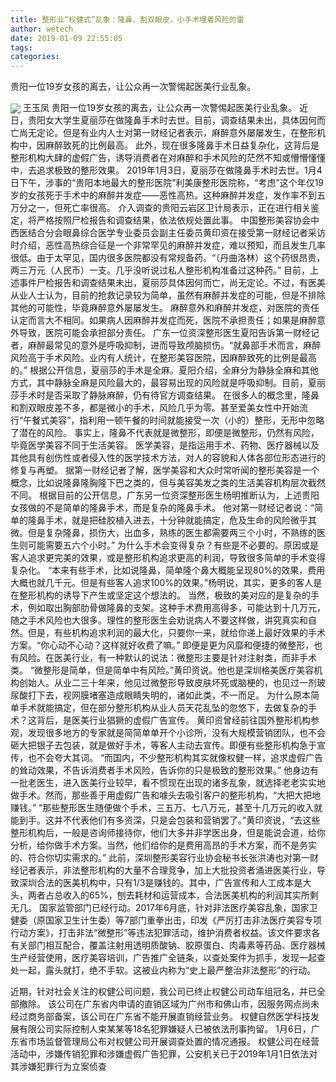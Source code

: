 ```yaml
---
title: 整形业“权健式”乱象：隆鼻、割双眼皮，小手术埋着风险的雷
author: wetech
date: 2019-01-09 22:55:05
tags: 
categories: 
---
```

贵阳一位19岁女孩的离去，让公众再一次警惕起医美行业乱象。
<!-- more -->
<img align="center" border="0" src="https://imgcdn.yicai.com/uppics/images/2019/01/8f5b56934bc608437a804f0ab4564504.jpg" />
王玉凤
贵阳一位19岁女孩的离去，让公众再一次警惕起医美行业乱象。
近日，贵阳女大学生夏丽莎在做隆鼻手术时去世。目前，调查结果未出，具体因何而亡尚无定论。但是有业内人士对第一财经记者表示，麻醉意外屡屡发生，在整形机构中，因麻醉致死的比例最高。
此外，现在很多隆鼻手术日益复杂化，这背后是整形机构大肆的虚假广告，诱导消费者在对麻醉和手术风险的茫然不知或懵懵懂懂中，去追求极致的整形效果。
2019年1月3日，夏丽莎在做隆鼻手术时去世。1月4日下午，涉事的“贵阳本地最大的整形医院”利美康整形医院称，“考虑”这个年仅19岁的女孩死于手术中的麻醉并发症——恶性高热。这种麻醉并发症，发作率不到五万分之一，但死亡率很高。
介入调查的贵阳云岩区卫计局表示，正在进行相关鉴定，将严格按照尸检报告和调查结果，依法依规处置此事。
中国整形美容协会中西医结合分会眼鼻综合医学专业委员会副主任委员黄印资在接受第一财经记者采访时介绍，恶性高热综合征是一个非常罕见的麻醉并发症，难以预知，而且发生几率很低。由于太罕见，国内很多医院都没有常规备药。“（丹曲洛林）这个药很昂贵，两三万元（人民币）一支。几乎没听说过私人整形机构准备过这种药。”
目前，上述事件尸检报告和调查结果未出，夏丽莎具体因何而亡，尚无定论。不过，有医美从业人士认为，目前的抢救记录较为简单，虽然有麻醉并发症的可能，但是不排除其他的可能性，毕竟麻醉意外屡屡发生。
麻醉意外和麻醉并发症，对医院的责任认定而言大不相同。如果病人因麻醉并发症而死，医院不承担责任；如果是麻醉意外导致，医院可能会承担部分责任。
广东一位资深整形医生夏阳告诉第一财经记者，麻醉最常见的意外是呼吸抑制，进而导致颅脑损伤。“就鼻部手术而言，麻醉风险高于手术风险。业内有人统计，在整形美容医院，因麻醉致死的比例是最高的。”
根据公开信息，夏丽莎的手术是全麻。夏阳介绍，全麻分为静脉全麻和其他方式，其中静脉全麻是风险最大的，最容易出现的风险就是呼吸抑制。目前，夏丽莎手术时是否采取了静脉麻醉，仍有待官方调查结果。
在很多人的概念里，隆鼻和割双眼皮差不多，都是微小的手术，风险几乎为零。甚至爱美女性中开始流行“午餐式美容”，指利用一顿午餐的时间就能接受一次（小的）整形，无形中忽略了潜在的风险。
事实上，隆鼻不代表就是微整形，即便是微整形，仍然有风险，毕竟医学美容不同于生活美容。
医学美容，是指运用手术、药物、医疗器械以及其他具有创伤性或者侵入性的医学技术方法，对人的容貌和人体各部位形态进行的修复与再塑。
据第一财经记者了解，医学美容和大众时常听闻的整形美容是一个概念，比如说隆鼻隆胸隆下巴之类的，但与美容美发之类的生活美容机构层次截然不同。
根据目前的公开信息，广东另一位资深整形医生杨明推断认为，上述贵阳女孩做的不是简单的隆鼻手术，而是复杂的隆鼻手术。
他对第一财经记者说：“简单的隆鼻手术，就是把硅胶植入进去，十分钟就能搞定，危及生命的风险微乎其微。但是复杂隆鼻，损伤大，出血多，熟练的医生都需要两三个小时，不熟练的医生则可能需要五六个小时。”
为什么手术会变得复杂？有些是不必要的。原因或是客人追求更完美的效果，或是整形机构追求更高的利润，导致很多简单的手术变得复杂化。
“本来有些手术，比如说隆鼻，简单隆个鼻大概能呈现80%的效果，费用大概也就几千元。但是有些客人追求100%的效果。”杨明说，其实，更多的客人是在整形机构的诱导下产生或坚定这个想法的。
当然，极致的美对应的是复杂的手术，例如取出胸部肋骨做隆鼻的支架。这种手术费用高得多，可能达到十几万元，随之手术风险也大很多。理性的整形医生会劝说病人不要这样做，讲究真实和自然。但是，有些机构追求利润的最大化，只要你一来，就给你递上最好效果的手术方案。“你心动不心动？这样就好收费了嘛。”
即便是更为风靡和便捷的微整形，也有风险。在医美行业，有一种默认的说法：微整形主要是针对注射类，而非手术类。
“微整形是简单，但是简单中有风险。”黄印资说。他也是深圳格美医疗美容机构创始人。从业二三十年来，他见过微整形导致皮肤坏死或脑梗的，也见过一剂玻尿酸打下去，视网膜堵塞造成眼睛失明的，诸如此类，不一而足。
为什么原本简单手术就能搞定，但在部分整形机构从业人员天花乱坠的忽悠下，去做复杂的手术？这背后，是医美行业猖獗的虚假广告宣传。
黄印资曾经前往国外整形机构参观，发现很多地方的专家就是简简单单开个小诊所，没有大规模营销团队，也不会砸大把银子去包装，就是做好手术，等客人主动去宣传。即便有些整形机构急于宣传，也不会夸大其词。
“而国内，不少整形机构其实就像权健一样，追求虚假广告的耸动效果，不告诉消费者手术风险，告诉你的只是极致的整形效果。”
他身边有一批老医生，进入医美行业较早，看不惯现在出现的诸多乱象，就选择老老实实地做手术。然而，那些善于用虚假广告和噱头去吸引客户的整形机构，“大把大把地赚钱。”
“那些整形医生随便做个手术，三五万、七八万元，甚至十几万元的收入就能到手。这并不代表他们有多资深，只是会包装和营销罢了。”黄印资说，“去这些整形机构后，一般是咨询师接待你，他们大多并非学医出身，但是能说会道，给你分析，给你做手术方案。当然，他们给你的是费用高昂的手术方案，而不是务实的、符合你切实需求的。”
此前，深圳整形美容行业协会秘书长张洪涛也对第一财经记者表示，非法整形机构的大量不合理竞争，加上大批投资者涌进医美行业，导致深圳合法的医美机构中，只有1/3是赚钱的。其中，广告宣传和人工成本是大头，两者占总收入的65%，刨去耗材和运营成本，合法医美机构的利润其实所剩无几。
国家监管部门已经行动。2017年6月底，针对非法医疗美容乱象，国家卫健委（原国家卫生计生委）等7部门重拳出击，印发《严厉打击非法医疗美容专项行动方案》，打击非法“微整形”等违法犯罪活动，维护消费者权益。该文件要求各有关部门相互配合，覆盖注射用透明质酸钠、胶原蛋白、肉毒素等药品、医疗器械生产经营使用，医疗美容培训，广告推广全链条，以查处案件为抓手，发现一起查处一起，露头就打，绝不手软。这被业内称为“史上最严整治非法整形”的行动。
 
 
近期，针对社会关注的权健公司问题，我公司已终止权健公司动车组冠名，并已全部撤除。
该公司在广东省内申请的直销区域为广州市和佛山市，因服务网点尚未经过商务部备案，该公司在广东省不能开展直销经营业务。
权健自然医学科技发展有限公司实际控制人束某某等18名犯罪嫌疑人已被依法刑事拘留。
1月6日，广东省市场监督管理局公布对权健公司开展调查处置的情况通报。
权健公司在经营活动中，涉嫌传销犯罪和涉嫌虚假广告犯罪，公安机关已于2019年1月1日依法对其涉嫌犯罪行为立案侦查
